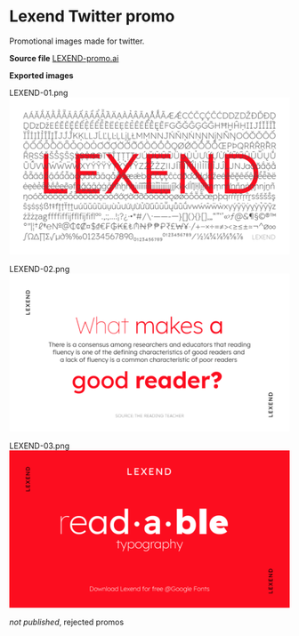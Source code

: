# Lexend Twitter promo

Promotional images made for twitter.

**Source file** [LEXEND-promo.ai](LEXEND-promo.ai)

**Exported images**

LEXEND-01.png
![LEXEND-01](LEXEND-01.png)

LEXEND-02.png
![LEXEND-01](LEXEND-02.png)

LEXEND-03.png
![LEXEND-03](LEXEND-03.png)

*not published*, rejected promos
